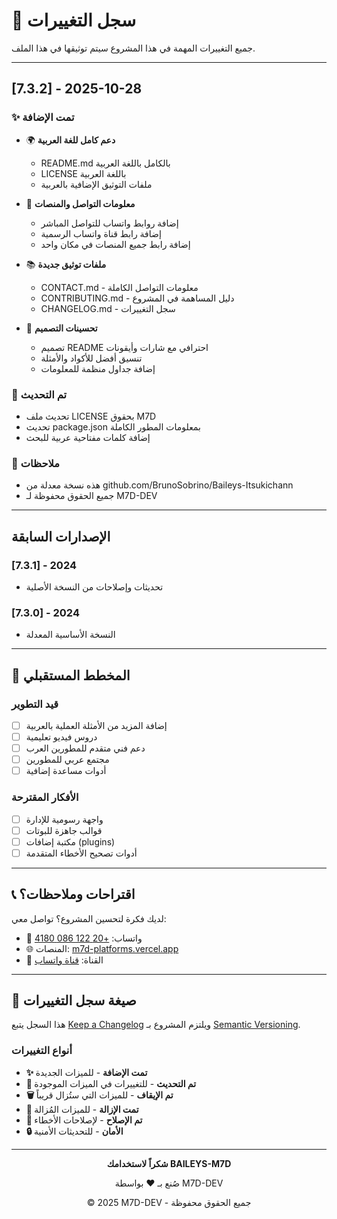# 📝 سجل التغييرات

جميع التغييرات المهمة في هذا المشروع سيتم توثيقها في هذا الملف.

---

## [7.3.2] - 2025-10-28

### ✨ تمت الإضافة
- 🌍 **دعم كامل للغة العربية**
  - README.md بالكامل باللغة العربية
  - LICENSE باللغة العربية
  - ملفات التوثيق الإضافية بالعربية

- 📱 **معلومات التواصل والمنصات**
  - إضافة روابط واتساب للتواصل المباشر
  - إضافة رابط قناة واتساب الرسمية
  - إضافة رابط جميع المنصات في مكان واحد

- 📚 **ملفات توثيق جديدة**
  - CONTACT.md - معلومات التواصل الكاملة
  - CONTRIBUTING.md - دليل المساهمة في المشروع
  - CHANGELOG.md - سجل التغييرات

- 🎨 **تحسينات التصميم**
  - تصميم README احترافي مع شارات وأيقونات
  - تنسيق أفضل للأكواد والأمثلة
  - إضافة جداول منظمة للمعلومات

### 🔧 تم التحديث
- تحديث ملف LICENSE بحقوق M7D
- تحديث package.json بمعلومات المطور الكاملة
- إضافة كلمات مفتاحية عربية للبحث

### 📌 ملاحظات
- هذه نسخة معدلة من github.com/BrunoSobrino/Baileys-Itsukichann
- جميع الحقوق محفوظة لـ M7D-DEV

---

## الإصدارات السابقة

### [7.3.1] - 2024
- تحديثات وإصلاحات من النسخة الأصلية

### [7.3.0] - 2024
- النسخة الأساسية المعدلة

---

## 🔮 المخطط المستقبلي

### قيد التطوير
- [ ] إضافة المزيد من الأمثلة العملية بالعربية
- [ ] دروس فيديو تعليمية
- [ ] دعم فني متقدم للمطورين العرب
- [ ] مجتمع عربي للمطورين
- [ ] أدوات مساعدة إضافية

### الأفكار المقترحة
- [ ] واجهة رسومية للإدارة
- [ ] قوالب جاهزة للبوتات
- [ ] مكتبة إضافات (plugins)
- [ ] أدوات تصحيح الأخطاء المتقدمة

---

## 📞 اقتراحات وملاحظات؟

لديك فكرة لتحسين المشروع؟ تواصل معي:

- 💬 واتساب: [+20 122 086 4180](https://wa.me/201220864180)
- 🌐 المنصات: [m7d-platforms.vercel.app](https://m7d-platforms.vercel.app)
- 📢 القناة: [قناة واتساب](https://whatsapp.com/channel/0029ValNLOS7IUYNlsgu9X3w)

---

## 📄 صيغة سجل التغييرات

هذا السجل يتبع [Keep a Changelog](https://keepachangelog.com/ar/1.0.0/)
ويلتزم المشروع بـ [Semantic Versioning](https://semver.org/lang/ar/).

### أنواع التغييرات

- **✨ تمت الإضافة** - للميزات الجديدة
- **🔧 تم التحديث** - للتغييرات في الميزات الموجودة
- **🗑️ تم الإيقاف** - للميزات التي ستُزال قريباً
- **🚫 تمت الإزالة** - للميزات المُزالة
- **🐛 تم الإصلاح** - لإصلاحات الأخطاء
- **🔒 الأمان** - للتحديثات الأمنية

---

<div align="center">

**شكراً لاستخدامك BAILEYS-M7D**

صُنع بـ ❤️ بواسطة M7D-DEV

© 2025 M7D-DEV - جميع الحقوق محفوظة

</div>
